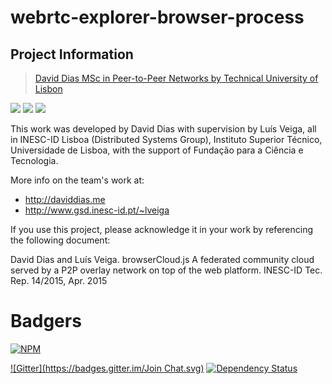 webrtc-explorer-browser-process
===============================

## Project Information

> [David Dias MSc in Peer-to-Peer Networks by Technical University of Lisbon](https://github.com/diasdavid/browserCloudjs#research-and-development)

[![](https://img.shields.io/badge/INESC-GSD-brightgreen.svg?style=flat-square)](http://www.gsd.inesc-id.pt/) [![](https://img.shields.io/badge/TÉCNICO-LISBOA-blue.svg?style=flat-square)](http://tecnico.ulisboa.pt/) [![](https://img.shields.io/badge/project-browserCloudjs-blue.svg?style=flat-square)](https://github.com/diasdavid/browserCloudjs)

This work was developed by David Dias with supervision by Luís Veiga, all in INESC-ID Lisboa (Distributed Systems Group), Instituto Superior Técnico, Universidade de Lisboa, with the support of Fundação para a Ciência e Tecnologia. 

More info on the team's work at: 
- http://daviddias.me
- http://www.gsd.inesc-id.pt/~lveiga

If you use this project, please acknowledge it in your work by referencing the following document:

David Dias and Luís Veiga. browserCloud.js A federated community cloud served by a P2P overlay network on top of the web platform. INESC-ID Tec. Rep. 14/2015, Apr. 2015

# Badgers
[![NPM](https://nodei.co/npm/webrtc-explorer-browser-process.png?downloads=true&stars=true)](https://nodei.co/npm/webrtc-explorer-browser-process/)

[![Gitter](https://badges.gitter.im/Join Chat.svg)](https://gitter.im/diasdavid/webrtc-explorer?utm_source=badge&utm_medium=badge&utm_campaign=pr-badge) 
[![Dependency Status](https://david-dm.org/diasdavid/webrtc-explorer-browser-process.svg)](https://david-dm.org/diasdavid/webrtc-explorer-browser-process)
